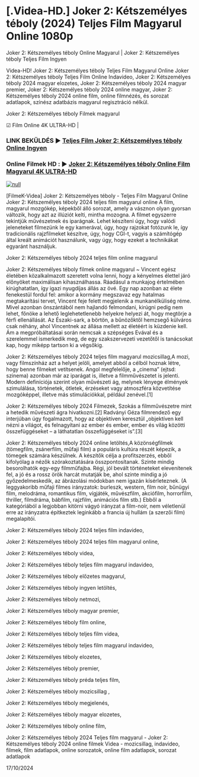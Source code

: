 # [.Videa-HD.] Joker 2: Kétszemélyes téboly (2024) Teljes Film Magyarul Online 1080p

Joker 2: Kétszemélyes téboly Online Magyarul | Joker 2: Kétszemélyes téboly Teljes Film Ingyen

Videa-HD! Joker 2: Kétszemélyes téboly Teljes Film Magyarul Online Joker 2: Kétszemélyes téboly Teljes Film Online Indavideo, Joker 2: Kétszemélyes téboly 2024 magyar elozetes, Joker 2: Kétszemélyes téboly 2024 magyar premier, Joker 2: Kétszemélyes téboly 2024 online magyar, Joker 2: Kétszemélyes téboly 2024 online film, online filmnézés, és sorozat adatlapok, színész adatbázis magyarul regisztráció nélkül.

Joker 2: Kétszemélyes téboly Filmek magyarul

☑ Film Online 4K ULTRA-HD |

### LINK BEKÜLDÉS ▶️ [Teljes Film Joker 2: Kétszemélyes téboly Online Ingyen](https://t.co/RThVJ8GmDL)

### Online Filmek HD : ▶️ [Joker 2: Kétszemélyes téboly Online Film Magyarul 4K ULTRA-HD](https://t.co/RThVJ8GmDL)

[![null](https://static.wixstatic.com/media/855a25_043b5abeb4ae4d35ac003198e7fe56ed~mv2.gif)](https://t.co/RThVJ8GmDL)

[FilmeK-Videa] Joker 2: Kétszemélyes téboly - Teljes Film Magyarul Online Joker 2: Kétszemélyes téboly 2024 teljes film magyarul online A film, magyarul mozgókép, képekből álló sorozat, amely a vásznon olyan gyorsan változik, hogy azt az illúziót kelti, mintha mozogna. A filmet egyszerre tekintjük művészetnek és iparágnak. Lehet készíteni úgy, hogy valódi jeleneteket filmezünk le egy kamerával, úgy, hogy rajzokat fotózunk le, így tradicionális rajzfilmeket készítve, úgy, hogy CGI-t, vagyis a számítógép által kreált animációt használunk, vagy úgy, hogy ezeket a technikákat egyaránt használjuk.

Joker 2: Kétszemélyes téboly 2024 teljes film online magyarul

Joker 2: Kétszemélyes téboly filmek online magyarul ~ Vincent egész életében közalkalmazott szeretett volna lenni, hogy a kényelmes élettel járó előnyöket maximálisan kihasználhassa. Ráadásul a munkajog értelmében kirúghatatlan, így igazi nyugdíjas állás az övé. Egy nap azonban az élete fenekestül fordul fel: amikor a kormány megszavaz egy hatalmas megtakarítási tervet, Vincent feje felett megjelenik a munkanélküliség réme. Mivel azonban önszántából nem hajlandó felmondani, kirúgni pedig nem lehet, főnöke a lehető leglehetetlenebb helyekre helyezi át, hogy megtörje a férfi ellenállását. Az Északi-sark, a börtön, a bűnözőktől hemzsegő külváros csak néhány, ahol Vincentnek az állása mellett az életéért is küzdenie kell. Ám a megpróbáltatásai során nemcsak a szépséges Evával és a szerelemmel ismerkedik meg, de egy szakszervezeti vezetőtől is tanácsokat kap, hogy miképp tartson ki a végsőkig.

Joker 2: Kétszemélyes téboly 2024 teljes film magyarul mozicsillag,A mozi, vagy filmszínház azt a helyet jelöli, amelyet abból a célból hoznak létre, hogy benne filmeket vetítsenek. Angol megfelelője, a „cinema” (ejtsd: szinema) azonban már az iparágat is, illetve a filmművészetet is jelenti. Modern definíciója szerint olyan művészeti ág, melynek lényege élmények szimulálása, történetek, ötletek, érzéseket vagy atmoszféra közvetítése mozgóképpel, illetve más stimulációkkal, például zenével.[1]

Joker 2: Kétszemélyes téboly 2024 Filmezek, Szokás a filmművészetre mint a hetedik művészeti ágra hivatkozni.[2] Radványi Géza filmrendező egy interjúban úgy fogalmazott, hogy az objektíven keresztül „objektíven kell nézni a világot, és felnagyítani az ember és ember, ember és világ közötti összefüggéseket – a láthatatlan összefüggéseket is”.[3]

Joker 2: Kétszemélyes téboly 2024 online letöltés,A közönségfilmek (tömegfilm, zsánerfilm, műfaji film) a populáris kultúra részét képezik, a tömegek számára készülnek. A készítők célja a profitszerzés, ebből kifolyólag a nézők szórakoztatására összpontosítanak. Szinte mindig besorolhatók egy-egy filmműfajba. Régi, jól bevált történeteket elevenítenek fel, a jó és a rossz örök harcát mutatják be, ahol szinte mindig a jó győzedelmeskedik, az ábrázolási módokban nem igazán kísérleteznek. (A leggyakoribb műfaji filmes irányzatok: burleszk, western, film noir, bűnügyi film, melodráma, romantikus film, vígjáték, művészfilm, akciófilm, horrorfilm, thriller, filmdráma, bábfilm, rajzfilm, animációs film stb.) Ebből a kategóriából a legjobban kitörni vágyó irányzat a film-noir, nem véletlenül erre az irányzatra építkeztek leginkább a francia új hullám (a szerzői film) megalapítói.

Joker 2: Kétszemélyes téboly 2024 teljes film indavideo,

Joker 2: Kétszemélyes téboly 2024 teljes film magyarul online,

Joker 2: Kétszemélyes téboly videa,

Joker 2: Kétszemélyes téboly teljes film magyarul indavideo,

Joker 2: Kétszemélyes téboly előzetes magyarul,

Joker 2: Kétszemélyes téboly ingyen letöltés,

Joker 2: Kétszemélyes téboly netmozi,

Joker 2: Kétszemélyes téboly magyar premier,

Joker 2: Kétszemélyes téboly film online,

Joker 2: Kétszemélyes téboly teljes film videa,

Joker 2: Kétszemélyes téboly teljes film magyarul indavideo,

Joker 2: Kétszemélyes téboly elozetes,

Joker 2: Kétszemélyes téboly premier,

Joker 2: Kétszemélyes téboly préda teljes film,

Joker 2: Kétszemélyes téboly mozicsillag ,

Joker 2: Kétszemélyes téboly megjelenés,

Joker 2: Kétszemélyes téboly magyar elozetes,

Joker 2: Kétszemélyes téboly online film,

Joker 2: Kétszemélyes téboly 2024 Teljes film magyarul - Joker 2: Kétszemélyes téboly 2024 online filmek Videa - mozicsillag, indavideo, filmek, film adatlapok, online sorozatok, online film adatlapok, sorozat adatlapok

17/10/2024
